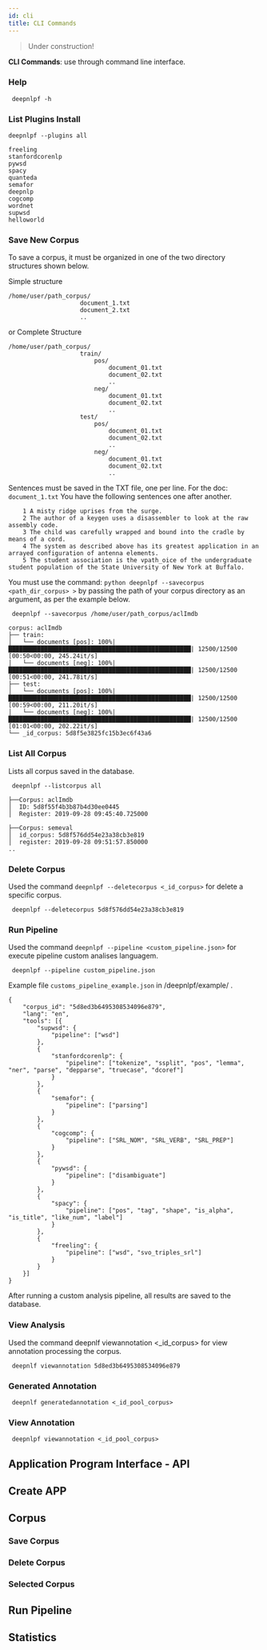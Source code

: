 ```yaml
---
id: cli
title: CLI Commands
---
```


> Under construction!

<b>CLI Commands</b>: use through command line interface. <br>

### Help
    
     deepnlpf -h

### List Plugins Install

    deepnlpf --plugins all

    freeling
    stanfordcorenlp
    pywsd
    spacy
    quanteda
    semafor
    deepnlp
    cogcomp
    wordnet
    supwsd
    helloworld

### Save New Corpus
To save a corpus, it must be organized in one of the two directory structures shown below.

Simple structure

    /home/user/path_corpus/
                        document_1.txt
                        document_2.txt
                        ..

or Complete Structure

    /home/user/path_corpus/
                        train/
                            pos/
                                document_01.txt
                                document_02.txt
                                ..
                            neg/
                                document_01.txt
                                document_02.txt
                                ..
                        test/
                            pos/
                                document_01.txt
                                document_02.txt
                                ..
                            neg/
                                document_01.txt
                                document_02.txt
                                ..

Sentences must be saved in the TXT file, one per line.
For the doc: ```document_1.txt``` You have the following sentences one after another.

        1 A misty ridge uprises from the surge.
        2 The author of a keygen uses a disassembler to look at the raw assembly code.
        3 The child was carefully wrapped and bound into the cradle by means of a cord.
        4 The system as described above has its greatest application in an arrayed configuration of antenna elements.
        5 The student association is the vpath_oice of the undergraduate student population of the State University of New York at Buffalo.


You must use the command: ```python deepnlpf --savecorpus <path_dir_corpus> >``` by passing the path of your corpus directory as an argument, as per the example below.

     deepnlpf --savecorpus /home/user/path_corpus/aclImdb

    corpus: aclImdb
    ├── train:
    │   └── documents [pos]: 100%|███████████████████████████████████████████████████| 12500/12500 [00:50<00:00, 245.24it/s]
    │   └── documents [neg]: 100%|███████████████████████████████████████████████████| 12500/12500 [00:51<00:00, 241.78it/s]
    ├── test:
    │   └── documents [pos]: 100%|███████████████████████████████████████████████████| 12500/12500 [00:59<00:00, 211.20it/s]
    │   └── documents [neg]: 100%|███████████████████████████████████████████████████| 12500/12500 [01:01<00:00, 202.22it/s]
    └── _id_corpus: 5d8f5e3825fc15b3ec6f43a6

### List All Corpus
Lists all corpus saved in the database.

     deepnlpf --listcorpus all

    ├──Corpus: aclImdb
    │  ID: 5d8f55f4b3b87b4d30ee0445
    │  Register: 2019-09-28 09:45:40.725000

    ├──Corpus: semeval
    │  id_corpus: 5d8f576dd54e23a38cb3e819
    │  register: 2019-09-28 09:51:57.850000
    ..

### Delete Corpus
Used the command ```deepnlpf --deletecorpus <_id_corpus>``` for delete a specific corpus.

     deepnlpf --deletecorpus 5d8f576dd54e23a38cb3e819 

### Run Pipeline
Used the command ```deepnlpf --pipeline <custom_pipeline.json>``` for execute pipeline custom analises languagem.

     deepnlpf --pipeline custom_pipeline.json

Example file ```customs_pipeline_example.json``` in /deepnlpf/example/ .

    {
        "corpus_id": "5d8ed3b6495308534096e879",
        "lang": "en",
        "tools": [{
            "supwsd": {
                "pipeline": ["wsd"]
            },
            {
                "stanfordcorenlp": {
                    "pipeline": ["tokenize", "ssplit", "pos", "lemma", "ner", "parse", "depparse", "truecase", "dcoref"]
                }
            },
            {
                "semafor": {
                    "pipeline": ["parsing"]
                }
            },
            {
                "cogcomp": {
                    "pipeline": ["SRL_NOM", "SRL_VERB", "SRL_PREP"]
                }
            },
            {
                "pywsd": {
                    "pipeline": ["disambiguate"]
                }
            },
            {
                "spacy": {
                    "pipeline": ["pos", "tag", "shape", "is_alpha", "is_title", "like_num", "label"]
                }
            },
            {
                "freeling": {
                    "pipeline": ["wsd", "svo_triples_srl"]
                }
            }
        }]
    }

After running a custom analysis pipeline, all results are saved to the database.

### View Analysis

Used the command deepnlf viewannotation <_id_corpus> for view annotation processing the corpus.

     deepnlf viewannotation 5d8ed3b6495308534096e879

### Generated Annotation

     deepnlf generatedannotation <_id_pool_corpus>

### View Annotation

     deepnlpf viewannotation <_id_pool_corpus>

## Application Program Interface - API

## Create APP

## Corpus

### Save Corpus

### Delete Corpus
### Selected Corpus

## Run Pipeline

## Statistics
### 